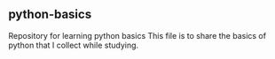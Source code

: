 ## python-basics
Repository for learning python basics
This file is to share the basics of python that I collect while studying.
